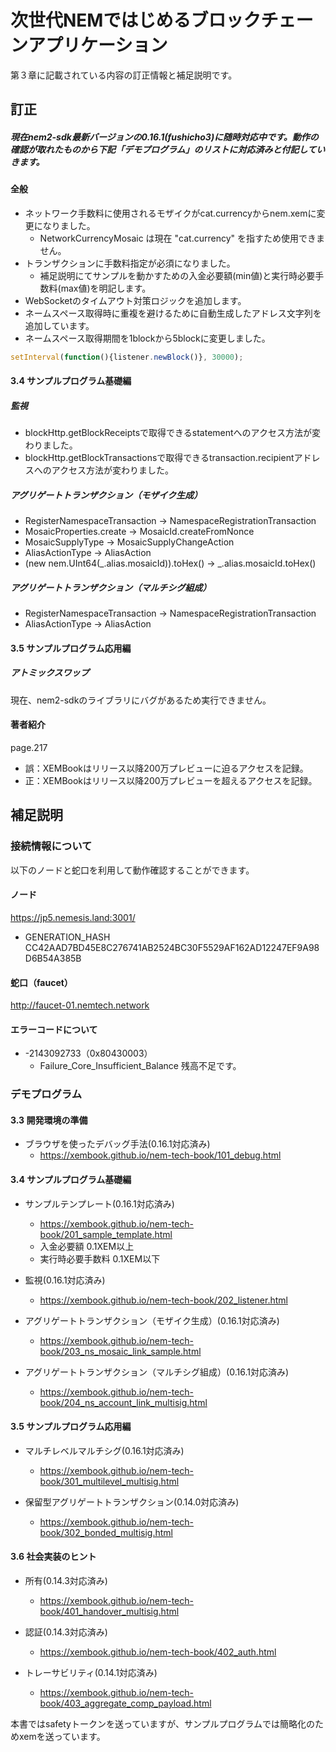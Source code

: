 # 次世代NEMではじめるブロックチェーンアプリケーション
第３章に記載されている内容の訂正情報と補足説明です。

## 訂正

##### 現在nem2-sdk最新バージョンの0.16.1(fushicho3)に随時対応中です。動作の確認が取れたものから下記「デモプログラム」のリストに対応済みと付記していきます。

#### 全般
- ネットワーク手数料に使用されるモザイクがcat.currencyからnem.xemに変更になりました。
  - NetworkCurrencyMosaic は現在 "cat.currency" を指すため使用できません。
- トランザクションに手数料指定が必須になりました。
  - 補足説明にてサンプルを動かすための入金必要額(min値)と実行時必要手数料(max値)を明記します。
- WebSocketのタイムアウト対策ロジックを追加します。
- ネームスペース取得時に重複を避けるために自動生成したアドレス文字列を追加しています。
- ネームスペース取得期間を1blockから5blockに変更しました。

```js
setInterval(function(){listener.newBlock()}, 30000);
```

#### 3.4 サンプルプログラム基礎編
##### 監視
- blockHttp.getBlockReceiptsで取得できるstatementへのアクセス方法が変わりました。
- blockHttp.getBlockTransactionsで取得できるtransaction.recipientアドレスへのアクセス方法が変わりました。

##### アグリゲートトランザクション（モザイク⽣成）
- RegisterNamespaceTransaction -> NamespaceRegistrationTransaction
- MosaicProperties.create -> MosaicId.createFromNonce
- MosaicSupplyType -> MosaicSupplyChangeAction
- AliasActionType -> AliasAction
- (new nem.UInt64(_.alias.mosaicId)).toHex() -> _.alias.mosaicId.toHex()

##### アグリゲートトランザクション（マルチシグ組成）
- RegisterNamespaceTransaction -> NamespaceRegistrationTransaction
- AliasActionType -> AliasAction

#### 3.5 サンプルプログラム応用編
##### アトミックスワップ
現在、nem2-sdkのライブラリにバグがあるため実行できません。

#### 著者紹介 
page.217 
- 誤：XEMBookはリリース以降200万プレビューに迫るアクセスを記録。
- 正：XEMBookはリリース以降200万プレビューを超えるアクセスを記録。

## 補足説明

### 接続情報について

以下のノードと蛇口を利用して動作確認することができます。

#### ノード
https://jp5.nemesis.land:3001/
- GENERATION_HASH CC42AAD7BD45E8C276741AB2524BC30F5529AF162AD12247EF9A98D6B54A385B

#### 蛇口（faucet） 
http://faucet-01.nemtech.network

#### エラーコードについて
- -2143092733（0x80430003）
  - Failure_Core_Insufficient_Balance 残高不足です。

### デモプログラム
#### 3.3 開発環境の準備

- ブラウザを使ったデバッグ手法(0.16.1対応済み)
  - https://xembook.github.io/nem-tech-book/101_debug.html

#### 3.4 サンプルプログラム基礎編
- サンプルテンプレート(0.16.1対応済み)
  - https://xembook.github.io/nem-tech-book/201_sample_template.html
  - 入金必要額 0.1XEM以上
  - 実行時必要手数料 0.1XEM以下
　　
- 監視(0.16.1対応済み)
  - https://xembook.github.io/nem-tech-book/202_listener.html

- アグリゲートトランザクション（モザイク⽣成）(0.16.1対応済み)
  - https://xembook.github.io/nem-tech-book/203_ns_mosaic_link_sample.html

- アグリゲートトランザクション（マルチシグ組成）(0.16.1対応済み)
  - https://xembook.github.io/nem-tech-book/204_ns_account_link_multisig.html

    
#### 3.5 サンプルプログラム応用編
- マルチレベルマルチシグ(0.16.1対応済み)
  - https://xembook.github.io/nem-tech-book/301_multilevel_multisig.html
  
- 保留型アグリゲートトランザクション(0.14.0対応済み)
  - https://xembook.github.io/nem-tech-book/302_bonded_multisig.html

#### 3.6 社会実装のヒント

- 所有(0.14.3対応済み)
  - https://xembook.github.io/nem-tech-book/401_handover_multisig.html

- 認証(0.14.3対応済み)
  - https://xembook.github.io/nem-tech-book/402_auth.html

- トレーサビリティ(0.14.1対応済み)
  - https://xembook.github.io/nem-tech-book/403_aggregate_comp_payload.html

本書ではsafetyトークンを送っていますが、サンプルプログラムでは簡略化のためxemを送っています。
